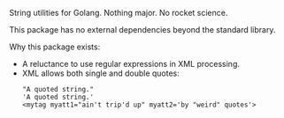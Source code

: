 String utilities for Golang. Nothing major. No rocket science.

This package has no external dependencies beyond the standard library.

Why this package exists:

- A reluctance to use regular expressions in XML processing.
- XML allows both single and double quotes:
  ```
  "A quoted string."
  'A quoted string.'
  <mytag myatt1="ain't trip'd up" myatt2='by "weird" quotes'>
  ```
